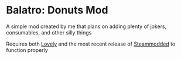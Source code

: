 # Balatro: Donuts Mod

A simple mod created by me that plans on adding plenty of jokers, consumables, and other silly things

Requires both [Lovely](https://github.com/ethangreen-dev/lovely-injector) and the most recent release of [Steammodded](https://github.com/Steamopollys/Steamodded) to function properly
